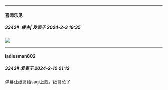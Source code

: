 *****

####  喜闻乐见  
##### 3342#         楼主| 发表于 2024-2-3 19:35

<img src="http://tva1.sinaimg.cn/large/732205bcgy1hmgic035xwj20um0a40v4.jpg" referrerpolicy="no-referrer">

*****

####  ladiesman802  
##### 3343#       发表于 2024-2-10 01:12

弹幕让纸哥给sagi上舰，纸哥怂了

